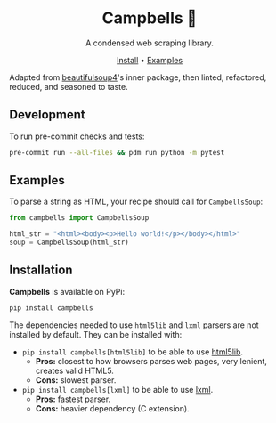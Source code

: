 <div align="center">

# Campbells 🥫

A condensed web scraping library.

[Install](#installation) •
[Examples](#examples)

</div>

Adapted from [beautifulsoup4][bs4]'s inner package, then linted, refactored, reduced, and seasoned to taste.

[bs4]: https://beautiful-soup-4.readthedocs.io/

## Development

To run pre-commit checks and tests:

```sh
pre-commit run --all-files && pdm run python -m pytest
```

## Examples

To parse a string as HTML, your recipe should call for `CampbellsSoup`:

```py
from campbells import CampbellsSoup

html_str = "<html><body><p>Hello world!</p></body></html>"
soup = CampbellsSoup(html_str)
```

## Installation

**Campbells** is available on PyPi:

``` bash
pip install campbells
```

The dependencies needed to use `html5lib` and `lxml` parsers are not installed by default.
They can be installed with:

- `pip install campbells[html5lib]` to be able to use
  [html5lib](https://html5lib.readthedocs.io/en/latest/).
  - **Pros:** closest to how browsers parses web pages, very lenient, creates valid HTML5.
  - **Cons:** slowest parser.
- `pip install campbells[lxml]` to be able to use
  [lxml](https://lxml.de/).
  - **Pros:** fastest parser.
  - **Cons:** heavier dependency (C extension).
